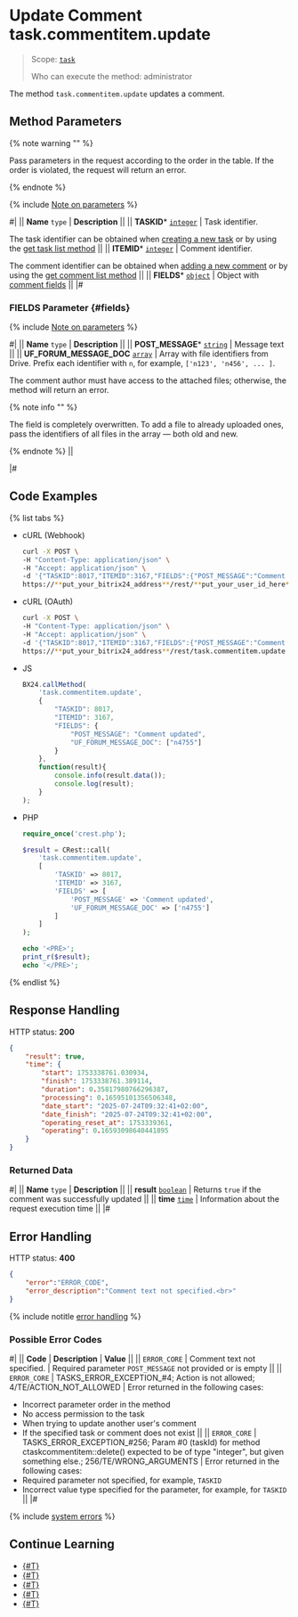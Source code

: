 # Update Comment task.commentitem.update

> Scope: [`task`](../../scopes/permissions.md)
>
> Who can execute the method: administrator

The method `task.commentitem.update` updates a comment.

## Method Parameters

{% note warning "" %}

Pass parameters in the request according to the order in the table. If the order is violated, the request will return an error.

{% endnote %}

{% include [Note on parameters](../../../_includes/required.md) %}

#|
|| **Name**
`type` | **Description** ||
|| **TASKID***
[`integer`](../../data-types.md) | Task identifier.

The task identifier can be obtained when [creating a new task](../tasks-task-add.md) or by using the [get task list method](../tasks-task-list.md) ||
|| **ITEMID***
[`integer`](../../data-types.md) | Comment identifier.

The comment identifier can be obtained when [adding a new comment](./task-comment-item-add.md) or by using the [get comment list method](./task-comment-item-get-list.md) ||
|| **FIELDS***
[`object`](../../data-types.md) | Object with [comment fields](#fields) ||
|#

### FIELDS Parameter {#fields}

{% include [Note on parameters](../../../_includes/required.md) %}

#|
|| **Name**
`type` | **Description** ||
|| **POST_MESSAGE***
[`string`](../../data-types.md) | Message text ||
|| **UF_FORUM_MESSAGE_DOC**
[`array`](../../data-types.md) | Array with file identifiers from Drive. Prefix each identifier with `n`, for example, `['n123', 'n456', ... ]`.

The comment author must have access to the attached files; otherwise, the method will return an error.

{% note info "" %}

The field is completely overwritten. To add a file to already uploaded ones, pass the identifiers of all files in the array — both old and new.

{% endnote %}
||

|#

## Code Examples

{% list tabs %}

- cURL (Webhook)

    ```bash
    curl -X POST \
    -H "Content-Type: application/json" \
    -H "Accept: application/json" \
    -d '{"TASKID":8017,"ITEMID":3167,"FIELDS":{"POST_MESSAGE":"Comment updated","UF_FORUM_MESSAGE_DOC":["n4755"]}}' \
    https://**put_your_bitrix24_address**/rest/**put_your_user_id_here**/**put_your_webhook_here**/task.comm

- cURL (OAuth)

    ```bash
    curl -X POST \
    -H "Content-Type: application/json" \
    -H "Accept: application/json" \
    -d '{"TASKID":8017,"ITEMID":3167,"FIELDS":{"POST_MESSAGE":"Comment updated","UF_FORUM_MESSAGE_DOC":["n4755"]},"auth":"**put_access_token_here**"}' \
    https://**put_your_bitrix24_address**/rest/task.commentitem.update
    ```

- JS

    ```js
    BX24.callMethod(
        'task.commentitem.update',
        {
            "TASKID": 8017,
            "ITEMID": 3167,
            "FIELDS": {
                "POST_MESSAGE": "Comment updated",
                "UF_FORUM_MESSAGE_DOC": ["n4755"]
            }
        },
        function(result){
            console.info(result.data());
            console.log(result);
        }
    );
    ```

- PHP

    ```php
    require_once('crest.php');

    $result = CRest::call(
        'task.commentitem.update',
        [
            'TASKID' => 8017,
            'ITEMID' => 3167,
            'FIELDS' => [
                'POST_MESSAGE' => 'Comment updated',
                'UF_FORUM_MESSAGE_DOC' => ['n4755']
            ]
        ]
    );

    echo '<PRE>';
    print_r($result);
    echo '</PRE>';
    ```

{% endlist %}

## Response Handling

HTTP status: **200**

```json
{
    "result": true,
    "time": {
        "start": 1753338761.030934,
        "finish": 1753338761.389114,
        "duration": 0.35817980766296387,
        "processing": 0.16595101356506348,
        "date_start": "2025-07-24T09:32:41+02:00",
        "date_finish": "2025-07-24T09:32:41+02:00",
        "operating_reset_at": 1753339361,
        "operating": 0.16593098640441895
    }
}
```

### Returned Data

#|
|| **Name**
`type` | **Description** ||
|| **result**
[`boolean`](../../data-types.md) | Returns `true` if the comment was successfully updated ||
|| **time**
[`time`](../../data-types.md#time) | Information about the request execution time ||
|#

## Error Handling

HTTP status: **400**

```json
{
    "error":"ERROR_CODE",
    "error_description":"Comment text not specified.<br>"
}
```

{% include notitle [error handling](../../../_includes/error-info.md) %}

### Possible Error Codes

#|
|| **Code** | **Description** | **Value** ||
|| `ERROR_CORE` | Comment text not specified. | Required parameter `POST_MESSAGE` not provided or is empty ||
|| `ERROR_CORE` | TASKS_ERROR_EXCEPTION_#4; Action is not allowed; 4/TE/ACTION_NOT_ALLOWED | Error returned in the following cases:
- Incorrect parameter order in the method
- No access permission to the task
- When trying to update another user's comment
- If the specified task or comment does not exist ||
|| `ERROR_CORE` | TASKS_ERROR_EXCEPTION_#256; Param #0 (taskId) for method ctaskcommentitem::delete() expected to be of type "integer", but given something else.; 256/TE/WRONG_ARGUMENTS | Error returned in the following cases:
- Required parameter not specified, for example, `TASKID`
- Incorrect value type specified for the parameter, for example, for `TASKID` ||
|#

{% include [system errors](../../../_includes/system-errors.md) %}

## Continue Learning 

- [{#T}](./index.md)
- [{#T}](./task-comment-item-add.md)
- [{#T}](./task-comment-item-get.md)
- [{#T}](./task-comment-item-get-list.md)
- [{#T}](./task-comment-item-delete.md)